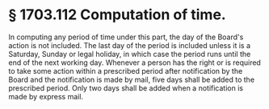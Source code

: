 # § 1703.112   Computation of time.

In computing any period of time under this part, the day of the Board's action is not included. The last day of the period is included unless it is a Saturday, Sunday or legal holiday, in which case the period runs until the end of the next working day. Whenever a person has the right or is required to take some action within a prescribed period after notification by the Board and the notification is made by mail, five days shall be added to the prescribed period. Only two days shall be added when a notification is made by express mail.




